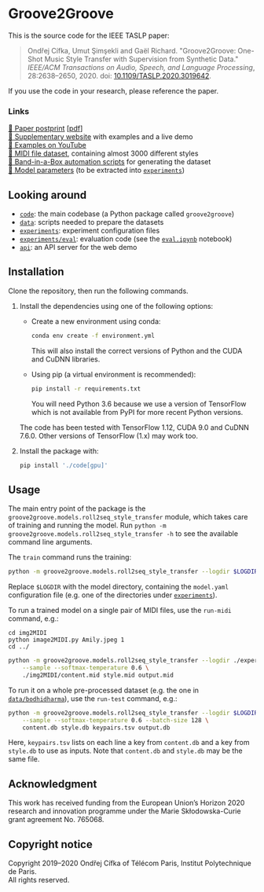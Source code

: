 # Groove2Groove

This is the source code for the IEEE TASLP paper:

> Ondřej Cífka, Umut Şimşekli and Gaël Richard. "Groove2Groove: One-Shot Music Style Transfer with Supervision from Synthetic Data." _IEEE/ACM Transactions on Audio, Speech, and Language Processing_, 28:2638–2650, 2020. doi: [10.1109/TASLP.2020.3019642](https://doi.org/10.1109/TASLP.2020.3019642).

If you use the code in your research, please reference the paper.

### Links

[:microscope: Paper postprint](https://hal.archives-ouvertes.fr/hal-02923548) [[pdf](https://hal.archives-ouvertes.fr/hal-02923548/document)]  
[:musical_keyboard: Supplementary website](https://groove2groove.telecom-paris.fr/) with examples and a live demo  
[:musical_note: Examples on YouTube](https://www.youtube.com/playlist?list=PLPdw6Kin7U86tcz-vlMmKqQmq4yL325aH)  
[:file_folder: MIDI file dataset](https://doi.org/10.5281/zenodo.3957999), containing almost 3000 different styles  
[:robot: Band-in-a-Box automation scripts](https://github.com/cifkao/pybiab) for generating the dataset  
[:brain: Model parameters](https://groove2groove.telecom-paris.fr/data/checkpoints/) (to be extracted into [`experiments`](./experiments))

## Looking around

- [`code`](./code): the main codebase (a Python package called `groove2groove`)
- [`data`](./data): scripts needed to prepare the datasets
- [`experiments`](./experiments): experiment configuration files
- [`experiments/eval`](./experiments/eval): evaluation code (see the [`eval.ipynb`](./experiments/eval/eval.ipynb) notebook)
- [`api`](./api): an API server for the web demo

## Installation

Clone the repository, then run the following commands.

1. Install the dependencies using one of the following options:

   - Create a new environment using conda:

     ```sh
     conda env create -f environment.yml
     ```

     This will also install the correct versions of Python and the CUDA and CuDNN libraries.

   - Using pip (a virtual environment is recommended):
     ```sh
     pip install -r requirements.txt
     ```
     You will need Python 3.6 because we use a version of TensorFlow which is not available from PyPI for more recent Python versions.

   The code has been tested with TensorFlow 1.12, CUDA 9.0 and CuDNN 7.6.0. Other versions of TensorFlow (1.x) may work too.

2. Install the package with:
   ```sh
   pip install './code[gpu]'
   ```

## Usage

The main entry point of the package is the `groove2groove.models.roll2seq_style_transfer` module, which takes care of training and running the model. Run `python -m groove2groove.models.roll2seq_style_transfer -h` to see the available command line arguments.

The `train` command runs the training:

```sh
python -m groove2groove.models.roll2seq_style_transfer --logdir $LOGDIR train
```

Replace `$LOGDIR` with the model directory, containing the `model.yaml` configuration file (e.g. one of the directories under [`experiments`](./experiments)).

To run a trained model on a single pair of MIDI files, use the `run-midi` command, e.g.:

```
cd img2MIDI
python image2MIDI.py Amily.jpeg 1
cd ../
```

```sh
python -m groove2groove.models.roll2seq_style_transfer --logdir ./experiments/v01 run-midi \
    --sample --softmax-temperature 0.6 \
    ./img2MIDI/content.mid style.mid output.mid
```

To run it on a whole pre-processed dataset (e.g. the one in [`data/bodhidharma`](./data/bodhidharma)), use the `run-test` command, e.g.:

```sh
python -m groove2groove.models.roll2seq_style_transfer --logdir $LOGDIR run-test \
    --sample --softmax-temperature 0.6 --batch-size 128 \
    content.db style.db keypairs.tsv output.db
```

Here, `keypairs.tsv` lists on each line a key from `content.db` and a key from `style.db` to use as inputs. Note that `content.db` and `style.db` may be the same file.

## Acknowledgment

This work has received funding from the European Union’s Horizon 2020 research and innovation programme under the Marie Skłodowska-Curie grant agreement No. 765068.

## Copyright notice

Copyright 2019–2020 Ondřej Cífka of Télécom Paris, Institut Polytechnique de Paris.  
All rights reserved.
